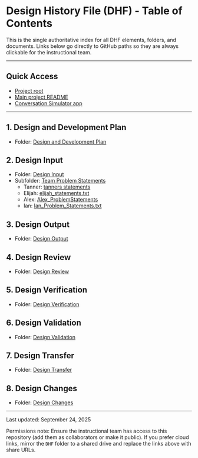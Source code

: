 # Design History File (DHF) - Table of Contents

This is the single authoritative index for all DHF elements, folders, and documents. Links below go directly to GitHub paths so they are always clickable for the instructional team.

---

## Quick Access
- [Project root](https://github.com/TACH04/Synapse)
- [Main project README](https://github.com/TACH04/Synapse/blob/main/README.md)
- [Conversation Simulator app](https://github.com/TACH04/Synapse/tree/main/conversation_simulator)

---

## 1. Design and Development Plan
- Folder: [Design and Development Plan](https://github.com/TACH04/Synapse/tree/main/DHF/Design%20and%20Development%20Plan)

## 2. Design Input
- Folder: [Design Input](https://github.com/TACH04/Synapse/tree/main/DHF/Design%20Input)
- Subfolder: [Team Problem Statements](https://github.com/TACH04/Synapse/tree/main/DHF/Design%20Input/Team%20Problem%20Statements)
  - Tanner: [tanners statements](https://github.com/TACH04/Synapse/blob/main/DHF/Design%20Input/Team%20Problem%20Statements/tanners%20statements)
  - Elijah: [elijah_statements.txt](https://github.com/TACH04/Synapse/blob/main/DHF/Design%20Input/Team%20Problem%20Statements/elijah_statements.txt)
  - Alex: [Alex_ProblemStatements](https://github.com/TACH04/Synapse/blob/main/DHF/Design%20Input/Team%20Problem%20Statements/Alex_ProblemStatements)
  - Ian: [Ian_Problem_Statements.txt](https://github.com/TACH04/Synapse/blob/main/DHF/Design%20Input/Team%20Problem%20Statements/Ian_Problem_Statements.txt)

## 3. Design Output
- Folder: [Design Output](https://github.com/TACH04/Synapse/tree/main/DHF/Design%20Output)

## 4. Design Review
- Folder: [Design Review](https://github.com/TACH04/Synapse/tree/main/DHF/Design%20Review)

## 5. Design Verification
- Folder: [Design Verification](https://github.com/TACH04/Synapse/tree/main/DHF/Design%20Verification)

## 6. Design Validation
- Folder: [Design Validation](https://github.com/TACH04/Synapse/tree/main/DHF/Design%20Validation)

## 7. Design Transfer
- Folder: [Design Transfer](https://github.com/TACH04/Synapse/tree/main/DHF/Design%20Transfer)

## 8. Design Changes
- Folder: [Design Changes](https://github.com/TACH04/Synapse/tree/main/DHF/Design%20Changes)

---

Last updated: September 24, 2025

Permissions note: Ensure the instructional team has access to this repository (add them as collaborators or make it public). If you prefer cloud links, mirror the `DHF` folder to a shared drive and replace the links above with share URLs.
